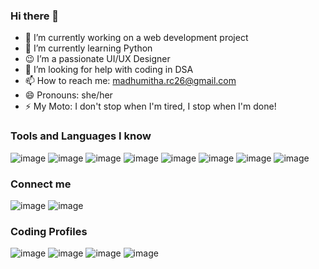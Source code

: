 ### Hi there 👋

-  🔭 I’m currently working on a web development project
-  🌱 I’m currently learning Python
-  😉 I’m a passionate UI/UX Designer
-  🤔 I’m looking for help with coding in DSA
-  📫 How to reach me: madhumitha.rc26@gmail.com
-  😄 Pronouns: she/her
-  ⚡ My Moto: I don't stop when I'm tired, I stop when I'm done!

### Tools and Languages I know
![image](https://github.com/madhumitha-ravichandran26/madhumitha-ravichandran26/assets/98893549/9cd1cd79-20b4-4ce5-80f0-bf11fea62c1c)
![image](https://github.com/madhumitha-ravichandran26/madhumitha-ravichandran26/assets/98893549/982fed7e-5397-454b-b2fe-203728077d93)
![image](https://github.com/madhumitha-ravichandran26/madhumitha-ravichandran26/assets/98893549/cb581218-c66d-4dc0-a95c-fa8125cf6d0a)
![image](https://github.com/madhumitha-ravichandran26/madhumitha-ravichandran26/assets/98893549/0c5e2b86-b5e7-4da3-b58f-3922e95521cb)
![image](https://github.com/madhumitha-ravichandran26/madhumitha-ravichandran26/assets/98893549/b92c624a-47f1-46f3-9adc-08d24c03fcdc)
![image](https://github.com/madhumitha-ravichandran26/madhumitha-ravichandran26/assets/98893549/1f5c3942-7421-4c99-b974-166db83b9a28)
![image](https://github.com/madhumitha-ravichandran26/madhumitha-ravichandran26/assets/98893549/45c2f267-4dfb-4537-a99e-adf2276d209a)
![image](https://github.com/madhumitha-ravichandran26/madhumitha-ravichandran26/assets/98893549/67438056-227d-46f7-b746-26ebe9efad4d)


### Connect me
![image](https://github.com/madhumitha-ravichandran26/madhumitha-ravichandran26/assets/98893549/8593f32b-7c6b-4bbd-ba88-d3f50fdfcc8b)
![image](https://github.com/madhumitha-ravichandran26/madhumitha-ravichandran26/assets/98893549/ac454376-731b-4a21-af4f-762fb958ab91)


### Coding Profiles
![image](https://github.com/madhumitha-ravichandran26/madhumitha-ravichandran26/assets/98893549/73bae90e-556c-4b38-8b2b-7608647658af)
![image](https://github.com/madhumitha-ravichandran26/madhumitha-ravichandran26/assets/98893549/f59353d3-a085-47f3-a6ea-0252635cd2b6)
![image](https://github.com/madhumitha-ravichandran26/madhumitha-ravichandran26/assets/98893549/47500d9d-0171-4234-99ff-896cc28c92bb)
![image](https://github.com/madhumitha-ravichandran26/madhumitha-ravichandran26/assets/98893549/718b51de-b1ac-46fe-83bf-f0eb9efcc755)
